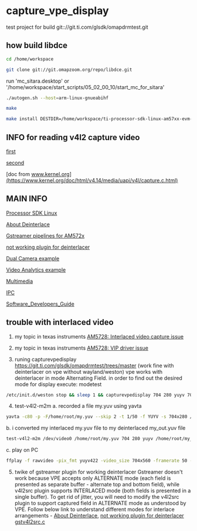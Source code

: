 # capture_vpe_display
test project for build git:://git.ti.com/glsdk/omapdrmtest.git

## how build libdce

```bash
cd /home/workspace

git clone git://git.omapzoom.org/repo/libdce.git
```

run 'mc_sitara.desktop' or '/home/workspace/start_scripts/05_02_00_10/start_mc_for_sitara'

```bash
./autogen.sh --host=arm-linux-gnueabihf

make

make install DESTDIR=/home/workspace/ti-processor-sdk-linux-am57xx-evm-05.02.00.10/linux-devkit/sysroots/armv7ahf-neon-linux-gnueabi
```
## INFO for reading v4l2 capture video

[first](http://jwhsmith.net/2014/12/capturing-a-webcam-stream-using-v4l2/)

[second](https://jayrambhia.com/blog/capture-v4l2)

[doc from www.kernel.org](https://www.kernel.org/doc/html/v4.14/media/uapi/v4l/capture.c.html)

## MAIN INFO
[Processor SDK Linux](http://software-dl.ti.com/processor-sdk-linux/esd/docs/latest/linux/index.html)

[About Deinterlace](https://www.linuxtv.org/downloads/legacy/video4linux/API/V4L2_API/spec-single/v4l2.html#v4l2-field)

[Gstreamer pipelines for AM572x](https://developer.ridgerun.com/wiki/index.php?title=Gstreamer_pipelines_for_AM572x)

[not working plugin for deinterlacer](https://github.com/GStreamer/gst-plugins-good/blob/master/sys/v4l2/gstv4l2src.c)

[Dual Camera example](http://software-dl.ti.com/processor-sdk-linux/esd/docs/latest/linux/Examples_and_Demos/Application_Demos/Dual_Camera_Demo.html)

[Video Analytics example](http://software-dl.ti.com/processor-sdk-linux/esd/docs/latest/linux/Examples_and_Demos/Application_Demos/Video_Analytics.html)

[Multimedia](http://software-dl.ti.com/processor-sdk-linux/esd/docs/latest/linux/Foundational_Components_Multimedia_IVAHD.html?highlight=libdce)

[IPC](http://software-dl.ti.com/processor-sdk-linux/esd/docs/latest/linux/Foundational_Components_IPC.html?highlight=dce)

[Software_Developers_Guide](https://processors.wiki.ti.com/index.php/DRA7xx_GLSDK_Software_Developers_Guide)

## trouble with interlaced video
1. my topic in texas instruments
 [AM5728: Interlaced video capture issue](https://e2e.ti.com/support/processors/f/791/t/835475)

2. my topic in texas instruments
 [AM5728: VIP driver issue](https://e2e.ti.com/support/processors/f/791/t/838687)
 
3. runing capturevpedisplay https://git.ti.com/glsdk/omapdrmtest/trees/master
 (work fine with deinterlacer on vpe without wayland/weston)
 vpe works with deinterlacer in mode Alternating Field.
 in order to find out the desired mode for display execute: modetest
 ```bash
 /etc/init.d/weston stop && sleep 1 && capturevpedisplay 704 280 yuyv 704 560 yuyv 1 3 -s 35:800x480
```
4. test-v4l2-m2m
 a. recorded a file my.yuv using yavta
 ```bash
 yavta -c80 -p -F/home/root/my.yuv --skip 2 -t 1/50 -f YUYV -s 704x280 /dev/video2
 ```
 b. i converted my interlaced my.yuv file to my deinterlaced my_out.yuv file
 ```bash
 test-v4l2-m2m /dev/video0 /home/root/my.yuv 704 280 yuyv /home/root/my_out.yuv 704 560 yuyv 1 1 80
 ```
 c. play on PC
 ```bash
 ffplay -f rawvideo -pix_fmt yuyv422 -video_size 704x560 -framerate 50 -i my_out.yuv
 ```
5. twike of gstreamer plugin for working deinterlacer
 Gstreamer doesn't work because VPE accepts only ALTERNATE mode (each field is presented as separate buffer - alternate top and bottom field), 
 while v4l2src plugin supports INTERLACED mode (both fields is presented in a single buffer). To get rid of jitter,
 you will need to modify the v4l2src plugin to support captured field in ALTERNATE mode as understood by VPE.
 Follow below link to understand different modes for interlace arrangements - [About Deinterlace](https://www.linuxtv.org/downloads/legacy/video4linux/API/V4L2_API/spec-single/v4l2.html#v4l2-field), [not working plugin for deinterlacer gstv4l2src.c](https://github.com/GStreamer/gst-plugins-good/blob/master/sys/v4l2/gstv4l2src.c)